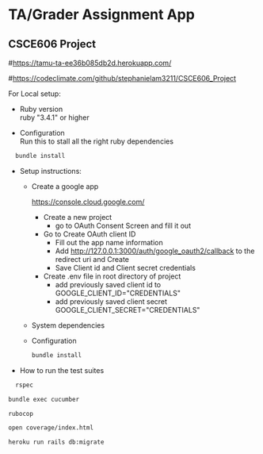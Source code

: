 # TA/Grader Assignment App 
## CSCE606 Project

#https://tamu-ta-ee36b085db2d.herokuapp.com/

#https://codeclimate.com/github/stephanielam3211/CSCE606_Project

For Local setup:

* Ruby version  
    ruby "3.4.1" or higher

* Configuration  
    Run this to stall all the right ruby dependencies
```sh
  bundle install
```
* Setup instructions:
    * Create a google app 

      https://console.cloud.google.com/

        * Create a new project
            * go to OAuth Consent Screen and fill it out
        * Go to Create OAuth client ID 
            * Fill out the app name information
            * Add http://127.0.0.1:3000/auth/google_oauth2/callback to the redirect uri and Create
            * Save Client id and Client secret credentials
        * Create .env file in root directory of project
            * add previously saved client id to GOOGLE_CLIENT_ID="CREDENTIALS"
            * add previously saved client secret GOOGLE_CLIENT_SECRET="CREDENTIALS"


    * System dependencies

    * Configuration  
        ```sh
        bundle install
        ```
* How to run the test suites

```sh
  rspec
```
```sh 
bundle exec cucumber
```
```sh 
rubocop
```
```sh 
open coverage/index.html
``` 
```
heroku run rails db:migrate
```
